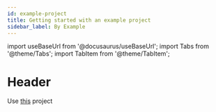 ```yaml
---
id: example-project
title: Getting started with an example project
sidebar_label: By Example
---
```


import useBaseUrl from '@docusaurus/useBaseUrl';
import Tabs from '@theme/Tabs';
import TabItem from '@theme/TabItem';

# Header

Use [this](https://github.com/saucelabs/visual-examples/blob/main/wdio/README.md) project

